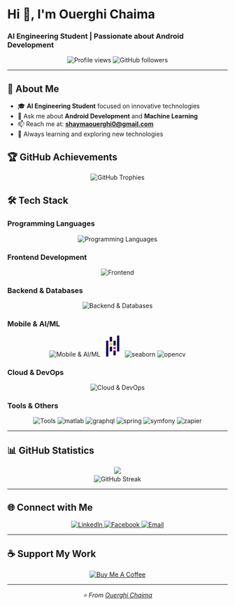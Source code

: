 # Hi 👋, I'm Ouerghi Chaima
### AI Engineering Student | Passionate about Android Development

<div align="center">
  <img src="https://komarev.com/ghpvc/?username=ouerghi23&label=Profile%20views&color=0e75b6&style=flat-square" alt="Profile views" />
  <img src="https://img.shields.io/github/followers/ouerghi23?label=Followers&style=flat-square&color=0e75b6" alt="GitHub followers" />
</div>

---

## 🚀 About Me

- 🎓 **AI Engineering Student** focused on innovative technologies
- 💬 Ask me about **Android Development** and **Machine Learning**
- 📫 Reach me at: **shaymaouerghi0@gmail.com**
- 🌟 Always learning and exploring new technologies

## 🏆 GitHub Achievements

<div align="center">
  <img src="https://github-profile-trophy.vercel.app/?username=ouerghi23&theme=onedark&no-frame=true&row=1&column=7" alt="GitHub Trophies" />
</div>

## 🛠️ Tech Stack

### Programming Languages
<div align="center">
  <img src="https://skillicons.dev/icons?i=python,java,kotlin,javascript,typescript,c,cs,php" alt="Programming Languages" />
</div>

### Frontend Development
<div align="center">
  <img src="https://skillicons.dev/icons?i=html,css,react,angular,bootstrap" alt="Frontend" />
</div>

### Backend & Databases
<div align="center">
  <img src="https://skillicons.dev/icons?i=nodejs,express,mongodb,mysql,postgresql,oracle,sqlite" alt="Backend & Databases" />
</div>

### Mobile & AI/ML
<div align="center">
  <img src="https://skillicons.dev/icons?i=android,tensorflow" alt="Mobile & AI/ML" />
  <img src="https://raw.githubusercontent.com/devicons/devicon/2ae2a900d2f041da66e950e4d48052658d850630/icons/pandas/pandas-original.svg" alt="pandas" width="48" height="48"/>
  <img src="https://seaborn.pydata.org/_images/logo-mark-lightbg.svg" alt="seaborn" width="48" height="48"/>
  <img src="https://www.vectorlogo.zone/logos/opencv/opencv-icon.svg" alt="opencv" width="48" height="48"/>
</div>

### Cloud & DevOps
<div align="center">
  <img src="https://skillicons.dev/icons?i=aws,gcp,firebase,docker,git,linux" alt="Cloud & DevOps" />
</div>

### Tools & Others
<div align="center">
  <img src="https://skillicons.dev/icons?i=postman,arduino" alt="Tools" />
  <img src="https://upload.wikimedia.org/wikipedia/commons/2/21/Matlab_Logo.png" alt="matlab" width="48" height="48"/>
  <img src="https://www.vectorlogo.zone/logos/graphql/graphql-icon.svg" alt="graphql" width="48" height="48"/>
  <img src="https://www.vectorlogo.zone/logos/springio/springio-icon.svg" alt="spring" width="48" height="48"/>
  <img src="https://symfony.com/logos/symfony_black_03.svg" alt="symfony" width="48" height="48"/>
  <img src="https://www.vectorlogo.zone/logos/zapier/zapier-icon.svg" alt="zapier" width="48" height="48"/>
</div>

---

## 📊 GitHub Statistics

<div align="center">
  <img height="180em" src="https://github-readme-stats.vercel.app/api/top-langs/?username=ouerghi23&layout=compact&langs_count=8&theme=tokyonight"/>
</div>

<div align="center">
  <img src="https://github-readme-streak-stats.herokuapp.com/?user=ouerghi23&theme=tokyonight" alt="GitHub Streak" />
</div>

---

## 🌐 Connect with Me

<div align="center">
  <a href="[https://linkedin.com/in/ouerghi-chaïma](https://www.linkedin.com/in/ouerghi-cha%C3%AFma-ab24b9252/)" target="_blank">
    <img src="https://img.shields.io/badge/LinkedIn-0077B5?style=for-the-badge&logo=linkedin&logoColor=white" alt="LinkedIn" />
  </a>
  <a href="https://fb.com/ouerghi-chaïma" target="_blank">
    <img src="https://img.shields.io/badge/Facebook-1877F2?style=for-the-badge&logo=facebook&logoColor=white" alt="Facebook" />
  </a>
  <a href="mailto:shaymaouerghi0@gmail.com">
    <img src="https://img.shields.io/badge/Email-D14836?style=for-the-badge&logo=gmail&logoColor=white" alt="Email" />
  </a>
</div>

---

## ☕ Support My Work

<div align="center">
  <a href="https://www.buymeacoffee.com/ouerghishayma" target="_blank">
    <img src="https://cdn.buymeacoffee.com/buttons/v2/default-yellow.png" height="50" width="210" alt="Buy Me A Coffee" />
  </a>
</div>

---

<div align="center">
  <i>⭐️ From <a href="https://github.com/ouerghi23">Ouerghi Chaima</a></i>
</div>

